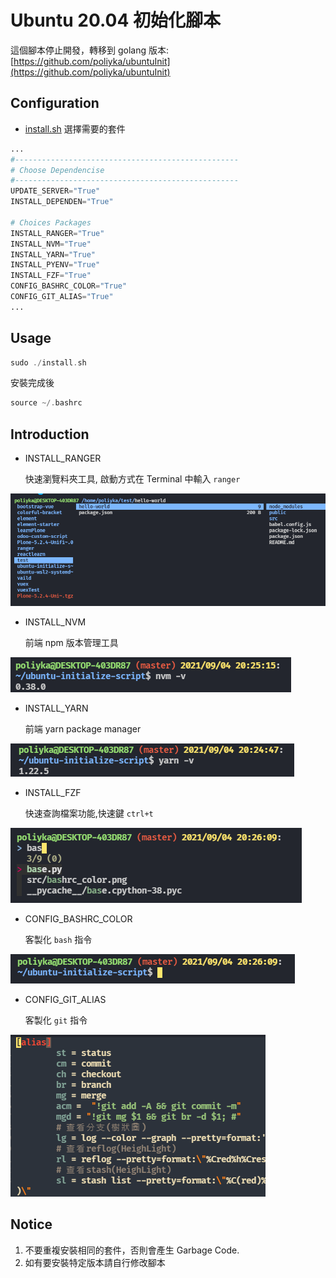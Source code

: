 # Ubuntu 20.04 初始化腳本

這個腳本停止開發，轉移到 golang 版本: [https://github.com/poliyka/ubuntuInit](https://github.com/poliyka/ubuntuInit)

## Configuration

- [install.sh](./install.sh) 選擇需要的套件

```python
...
#--------------------------------------------------
# Choose Dependencise
#--------------------------------------------------
UPDATE_SERVER="True"
INSTALL_DEPENDEN="True"

# Choices Packages
INSTALL_RANGER="True"
INSTALL_NVM="True"
INSTALL_YARN="True"
INSTALL_PYENV="True"
INSTALL_FZF="True"
CONFIG_BASHRC_COLOR="True"
CONFIG_GIT_ALIAS="True"
...
```

## Usage

```h
sudo ./install.sh
```

安裝完成後

```h
source ~/.bashrc
```

## Introduction

- INSTALL_RANGER

  快速瀏覽料夾工具, 啟動方式在 Terminal 中輸入 `ranger`

![image](./src/ranger.png)

- INSTALL_NVM

  前端 npm 版本管理工具

![image](./src/nvm.png)

- INSTALL_YARN

  前端 yarn package manager

![image](./src/yarn.png)

- INSTALL_FZF

  快速查詢檔案功能,快速鍵 `ctrl+t`

![image](./src/fzf.png)

- CONFIG_BASHRC_COLOR

  客製化 `bash` 指令

![image](./src/bashrc_color.png)

- CONFIG_GIT_ALIAS

  客製化 `git` 指令

![image](./src/git_alias.png)

## Notice

1. 不要重複安裝相同的套件，否則會產生 Garbage Code.
2. 如有要安裝特定版本請自行修改腳本
